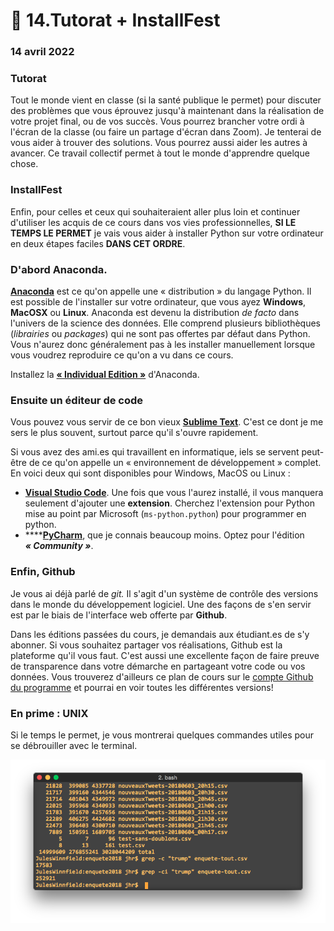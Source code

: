 # 🍲 14.Tutorat + InstallFest

### 14 avril 2022

### Tutorat

Tout le monde vient en classe (si la santé publique le permet) pour discuter des problèmes que vous éprouvez jusqu'à maintenant dans la réalisation de votre projet final, ou de vos succès. Vous pourrez brancher votre ordi à l'écran de la classe (ou faire un partage d'écran dans Zoom). Je tenterai de vous aider à trouver des solutions. Vous pourrez aussi aider les autres à avancer. Ce travail collectif permet à tout le monde d'apprendre quelque chose.

### InstallFest

Enfin, pour celles et ceux qui souhaiteraient aller plus loin et continuer d'utiliser les acquis de ce cours dans vos vies professionnelles, **SI LE TEMPS LE PERMET** je vais vous aider à installer Python sur votre ordinateur en deux étapes faciles **DANS CET ORDRE**.

### D'abord Anaconda.

[**Anaconda**](https://www.anaconda.com/download) est ce qu'on appelle une « distribution » du langage Python. Il est possible de l'installer sur votre ordinateur, que vous ayez **Windows**, **MacOSX** ou **Linux**. Anaconda est devenu la distribution _de facto_ dans l'univers de la science des données. Elle comprend plusieurs bibliothèques (_librairies_ ou _packages_) qui ne sont pas offertes par défaut dans Python. Vous n'aurez donc généralement pas à les installer manuellement lorsque vous voudrez reproduire ce qu'on a vu dans ce cours.

Installez la [**« Individual Edition »**](https://www.anaconda.com/products/individual) d'Anaconda.

### Ensuite un éditeur de code

Vous pouvez vous servir de ce bon vieux [**Sublime Text**](https://www.sublimetext.com/). C'est ce dont je me sers le plus souvent, surtout parce qu'il s'ouvre rapidement.

Si vous avez des ami.es qui travaillent en informatique, iels se servent peut-être de ce qu'on appelle un « environnement de développement » complet. En voici deux qui sont disponibles pour Windows, MacOS ou Linux :

* [**Visual Studio Code**](https://code.visualstudio.com/Download). Une fois que vous l'aurez installé, il vous manquera seulement d'ajouter une **extension**. Cherchez l'extension pour Python mise au point par Microsoft (`ms-python.python`) pour programmer en python.
* ****[**PyCharm**](https://www.jetbrains.com/pycharm/download/), que je connais beaucoup moins. Optez pour l'édition _**« Community »**_.

### Enfin, Github

Je vous ai déjà parlé de _git._ Il s'agit d'un système de contrôle des versions dans le monde du développement logiciel. Une des façons de s'en servir est par le biais de l'interface web offerte par **Github**.

Dans les éditions passées du cours, je demandais aux étudiant.es de s'y abonner. Si vous souhaitez partager vos réalisations, Github est la plateforme qu'il vous faut. C'est aussi une excellente façon de faire preuve de transparence dans votre démarche en partageant votre code ou vos données. Vous trouverez d'ailleurs ce plan de cours sur le [compte Github du programme](https://github.com/Journalisme-UQAM) et pourrai en voir toutes les différentes versions!

### En prime : UNIX

Si le temps le permet, je vous montrerai quelques commandes utiles pour se débrouiller avec le terminal.

![](../.gitbook/assets/terminal.png)
